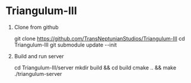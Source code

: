 # Triangulum-III
   
1. Clone from github

   git clone https://github.com/TransNeptunianStudios/Triangulum-III
   cd Triangulum-III
   git submodule update --init

2. Build and run server

   cd Triangulum-III/server
   mkdir build && cd build
   cmake .. && make
   ./triangulum-server
